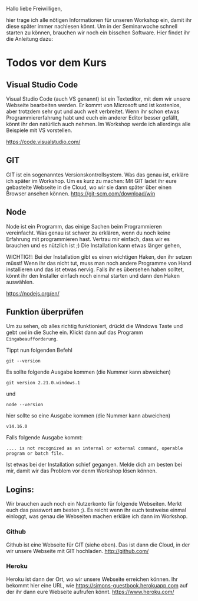 Hallo liebe Freiwilligen,

hier trage ich alle nötigen Informationen für unseren Workshop ein, damit ihr diese später immer nachlesen könnt. Um in der Seminarwoche schnell starten zu können, brauchen wir noch ein bisschen Software. Hier findet ihr die Anleitung dazu:

# Todos vor dem Kurs
## Visual Studio Code
Visual Studio Code (auch VS genannt) ist ein Texteditor, mit dem wir unsere Webseite bearbeiten werden. Er kommt von Microsoft und ist kostenlos, aber trotzdem sehr gut und auch weit verbreitet. Wenn ihr schon etwas Programmiererfahrung habt und euch ein anderer Editor besser gefällt, könnt ihr den natürlich auch nehmen. Im Workshop werde ich allerdings alle Beispiele mit VS vorstellen.

https://code.visualstudio.com/

## GIT
GIT ist ein sogenanntes Versionskontrollsystem. Was das genau ist, erkläre ich später im Workshop. Um es kurz zu machen: Mit GIT ladet ihr eure gebastelte Webseite in die Cloud, wo wir sie dann später über einen Browser ansehen können.
https://git-scm.com/download/win

## Node
Node ist ein Programm, das einige Sachen beim Programmieren vereinfacht. Was genau ist schwer zu erklären, wenn du noch keine Erfahrung mit programmieren hast. Vertrau mir einfach, dass wir es brauchen und es nützlich ist ;)
Die Installation kann etwas länger gehen, 

WICHTIG!!:
Bei der Installation gibt es einen wichtigen Haken, den ihr setzen müsst! Wenn ihr das nicht tut, muss man noch andere Programme von Hand installieren und das ist etwas nervig. Falls ihr es übersehen haben solltet, könnt ihr den Installer einfach noch einmal starten und dann den Haken auswählen. 

https://nodejs.org/en/

## Funktion überprüfen
Um zu sehen, ob alles richtig funktioniert, drückt die Windows Taste und gebt `cmd` in die Suche ein. Klickt dann auf das Programm `Eingabeaufforderung`.

Tippt nun folgenden Befehl
```
git --version
```
Es sollte folgende Ausgabe kommen (die Nummer kann abweichen)
```
git version 2.21.0.windows.1
```
und 
```
node --version
```
hier sollte so eine Ausgabe kommen  (die Nummer kann abweichen)
```
v14.16.0
```
Falls folgende Ausgabe kommt:

```
.... is not recognized as an internal or external command, operable program or batch file.
```
Ist etwas bei der Installation schief gegangen. Melde dich am besten bei mir, damit wir das Problem vor denm Workshop lösen können.


## Logins:
Wir brauchen auch noch ein Nutzerkonto für folgende Webseiten. Merkt euch das passwort am besten ;). Es reicht wenn ihr euch testweise einmal einloggt, was genau die Webseiten machen erkläre ich dann im Workshop.

### Github
Github ist eine Webseite für GIT (siehe oben). Das ist dann die Cloud, in der wir unsere Webseite mit GIT hochladen.
http://github.com/

### Heroku
Heroku ist dann der Ort, wo wir unsere Webseite erreichen können. Ihr bekommt hier eine URL, wie https://simons-guestbook.herokuapp.com auf der ihr dann eure Webseite aufrufen könnt.
https://www.heroku.com/
